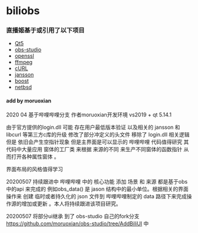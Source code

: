 # biliobs
### 直播姬基于或引用了以下项目
+ [Qt5](http://www.qt.io/)
+ [obs-studio](https://github.com/jp9000/obs-studio)
+ [openssl](https://github.com/openssl/openssl)
+ [ffmpeg](https://git.ffmpeg.org/ffmpeg.git)
+ [cURL](https://github.com/curl/curl)
+ [jansson](https://github.com/akheron/jansson)
+ [boost](http://www.boost.org/)
+ [netbsd](https://www.netbsd.org/)

#### add by moruoxian
2020 04 
基于哔哩哔哩分支 
作者moruoxian开发环境 vs2019 + qt 5.14.1 

由于官方提供的login.dll 可能 存在用户最低版本验证
以及相关的 jansson 和 libcurl 等第三方c库的升级 修改了部分冲定义的头文件  移除了 login.dll
相关逻辑 但是 依旧会产生空指针现象 但是主界面是可以显示的 哔哩哔哩 代码值得研究 
其代码中大量应用 窗体的工厂类 来根据 来源的不同 来生产不同窗体的函数指针 从而打开各种属性窗体 。
 
 界面布局的风格值得学习 
 
 20200507 
 持续跟进中 哔哩哔哩 中的 核心功能 添加 场景 和 来源 都是基于obs 中的api 来完成的
 例如obs_data()  是 jason 结构中的最小单位。根据相关的界面操作来 创建 临时或者持久化的 json 文件到 哔哩哔哩制定的 data 路径下来完成操作源的增加或更新 。本人将持续跟进该项目研究。
 
 20200507 
 将部分ui继承 到了 obs-studio 自己的fork分支 https://github.com/moruoxian/obs-studio/tree/AddBiliUI 中

